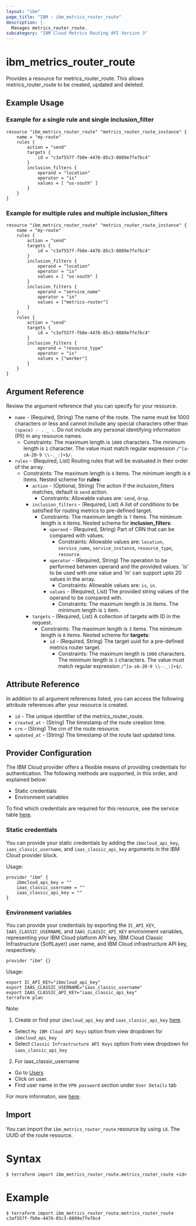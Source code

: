 ```yaml
---
layout: "ibm"
page_title: "IBM : ibm_metrics_router_route"
description: |-
  Manages metrics_router_route.
subcategory: "IBM Cloud Metrics Routing API Version 3"
---
```


# ibm_metrics_router_route

Provides a resource for metrics_router_route. This allows metrics_router_route to be created, updated and deleted.

## Example Usage

### Example for a single rule and single inclusion_filter

```hcl
resource "ibm_metrics_router_route" "metrics_router_route_instance" {
	name = "my-route"
	rules {
		action = "send"
		targets {
			id = "c3af557f-fb0e-4476-85c3-0889e7fe7bc4"
		}
		inclusion_filters {
			operand = "location"
			operator = "is"
			values = [ "us-south" ]
		}
  	}
}
```

### Example for multiple rules and multiple inclusion_filters

```hcl
resource "ibm_metrics_router_route" "metrics_router_route_instance" {
	name = "my-route"
	rules {
		action = "send"
		targets {
			id = "c3af557f-fb0e-4476-85c3-0889e7fe7bc4"
		}
		inclusion_filters {
			operand = "location"
			operator = "is"
			values = [ "us-south" ]
		}
		inclusion_filters {
			operand = "service_name"
			operator = "in"
			values = ["metrics-router"]
		}
  	}
	rules {
		action = "send"
		targets {
			id = "c3af557f-fb0e-4476-85c3-0889e7fe7bc4"
		}
		inclusion_filters {
			operand = "resource_type"
			operator = "is"
			values = ["worker"]
		}
  	}
}
```

## Argument Reference

Review the argument reference that you can specify for your resource.

* `name` - (Required, String) The name of the route. The name must be 1000 characters or less and cannot include any special characters other than `(space) - . _ :`. Do not include any personal identifying information (PII) in any resource names.
  * Constraints: The maximum length is `1000` characters. The minimum length is `1` character. The value must match regular expression `/^[a-zA-Z0-9 \\-._:]+$/`.
* `rules` - (Required, List) Routing rules that will be evaluated in their order of the array.
  * Constraints: The maximum length is `4` items. The minimum length is `0` items.
Nested scheme for **rules**:
	* `action` - (Optional, String) The action if the inclusion_filters matches, default is `send` action.
	  * Constraints: Allowable values are: `send`, `drop`.
	* `inclusion_filters` - (Required, List) A list of conditions to be satisfied for routing metrics to pre-defined target.
	  * Constraints: The maximum length is `7` items. The minimum length is `0` items.
	Nested scheme for **inclusion_filters**:
		* `operand` - (Required, String) Part of CRN that can be compared with values.
		  * Constraints: Allowable values are: `location`, `service_name`, `service_instance`, `resource_type`, `resource`.
		* `operator` - (Required, String) The operation to be performed between operand and the provided values. 'is' to be used with one value and 'in' can support upto 20 values in the array.
		  * Constraints: Allowable values are: `is`, `in`.
		* `values` - (Required, List) The provided string values of the operand to be compared with.
		  * Constraints: The maximum length is `20` items. The minimum length is `1` item.
	* `targets` - (Required, List) A collection of targets with ID in the request.
	  * Constraints: The maximum length is `3` items. The minimum length is `0` items.
	Nested scheme for **targets**:
		* `id` - (Required, String) The target uuid for a pre-defined metrics router target.
		  * Constraints: The maximum length is `1000` characters. The minimum length is `3` characters. The value must match regular expression `/^[a-zA-Z0-9 \\-._:]+$/`.

## Attribute Reference

In addition to all argument references listed, you can access the following attribute references after your resource is created.

* `id` - The unique identifier of the metrics_router_route.
* `created_at` - (String) The timestamp of the route creation time.
* `crn` - (String) The crn of the route resource.
* `updated_at` - (String) The timestamp of the route last updated time.

## Provider Configuration

The IBM Cloud provider offers a flexible means of providing credentials for authentication. The following methods are supported, in this order, and explained below:

- Static credentials
- Environment variables

To find which credentials are required for this resource, see the service table [here](https://cloud.ibm.com/docs/ibm-cloud-provider-for-terraform?topic=ibm-cloud-provider-for-terraform-provider-reference#required-parameters).

### Static credentials

You can provide your static credentials by adding the `ibmcloud_api_key`, `iaas_classic_username`, and `iaas_classic_api_key` arguments in the IBM Cloud provider block.

Usage:
```
provider "ibm" {
    ibmcloud_api_key = ""
    iaas_classic_username = ""
    iaas_classic_api_key = ""
}
```

### Environment variables

You can provide your credentials by exporting the `IC_API_KEY`, `IAAS_CLASSIC_USERNAME`, and `IAAS_CLASSIC_API_KEY` environment variables, representing your IBM Cloud platform API key, IBM Cloud Classic Infrastructure (SoftLayer) user name, and IBM Cloud infrastructure API key, respectively.

```
provider "ibm" {}
```

Usage:
```
export IC_API_KEY="ibmcloud_api_key"
export IAAS_CLASSIC_USERNAME="iaas_classic_username"
export IAAS_CLASSIC_API_KEY="iaas_classic_api_key"
terraform plan
```

Note:

1. Create or find your `ibmcloud_api_key` and `iaas_classic_api_key` [here](https://cloud.ibm.com/iam/apikeys).
  - Select `My IBM Cloud API Keys` option from view dropdown for `ibmcloud_api_key`
  - Select `Classic Infrastructure API Keys` option from view dropdown for `iaas_classic_api_key`
2. For iaas_classic_username
  - Go to [Users](https://cloud.ibm.com/iam/users)
  - Click on user.
  - Find user name in the `VPN password` section under `User Details` tab

For more informaton, see [here](https://registry.terraform.io/providers/IBM-Cloud/ibm/latest/docs#authentication).

## Import

You can import the `ibm_metrics_router_route` resource by using `id`. The UUID of the route resource.

# Syntax
```
$ terraform import ibm_metrics_router_route.metrics_router_route <id>
```

# Example
```
$ terraform import ibm_metrics_router_route.metrics_router_route c3af557f-fb0e-4476-85c3-0889e7fe7bc4
```
